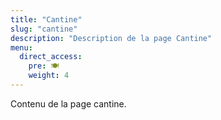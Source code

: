 ```yaml
---
title: "Cantine"
slug: "cantine"
description: "Description de la page Cantine"
menu:
  direct_access:
    pre: 🍽
    weight: 4
---
```


Contenu de la page cantine.
